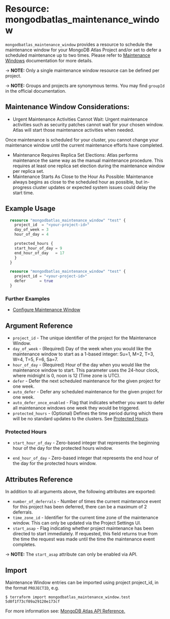 # Resource: mongodbatlas_maintenance_window

`mongodbatlas_maintenance_window` provides a resource to schedule the maintenance window for your MongoDB Atlas Project and/or set to defer a scheduled maintenance up to two times. Please refer to [Maintenance Windows](https://www.mongodb.com/docs/atlas/tutorial/cluster-maintenance-window/#configure-maintenance-window) documentation for more details.

-> **NOTE:** Only a single maintenance window resource can be defined per project.

-> **NOTE:** Groups and projects are synonymous terms. You may find `groupId` in the official documentation.

## Maintenance Window Considerations:
- Urgent Maintenance Activities Cannot Wait: Urgent maintenance activities such as security patches cannot wait for your chosen window. Atlas will start those maintenance activities when needed.

Once maintenance is scheduled for your cluster, you cannot change your maintenance window until the current maintenance efforts have completed.
- Maintenance Requires Replica Set Elections: Atlas performs maintenance the same way as the manual maintenance procedure. This requires at least one replica set election during the maintenance window per replica set.
- Maintenance Starts As Close to the Hour As Possible: Maintenance always begins as close to the scheduled hour as possible, but in-progress cluster updates or expected system issues could delay the start time.


## Example Usage

```terraform
  resource "mongodbatlas_maintenance_window" "test" {
    project_id  = "<your-project-id>"
    day_of_week = 3
    hour_of_day = 4

    protected_hours {
    start_hour_of_day = 9
    end_hour_of_day   = 17
    }
  }

```

```terraform
  resource "mongodbatlas_maintenance_window" "test" {
    project_id = "<your-project-id>"
    defer      = true
  }
```

### Further Examples
- [Configure Maintenance Window](https://github.com/mongodb/terraform-provider-mongodbatlas/tree/master/examples/mongodbatlas_maintenance_window)

## Argument Reference

* `project_id` - The unique identifier of the project for the Maintenance Window.
* `day_of_week` - (Required) Day of the week when you would like the maintenance window to start as a 1-based integer: Su=1, M=2, T=3, W=4, T=5, F=6, Sa=7.
* `hour_of_day` - (Required) Hour of the day when you would like the maintenance window to start. This parameter uses the 24-hour clock, where midnight is 0, noon is 12 (Time zone is UTC).
* `defer` - Defer the next scheduled maintenance for the given project for one week.
* `auto_defer` - Defer any scheduled maintenance for the given project for one week.
* `auto_defer_once_enabled` - Flag that indicates whether you want to defer all maintenance windows one week they would be triggered.
* `protected_hours` - (Optional) Defines the time period during which there will be no standard updates to the clusters. See [Protected Hours](#protected-hours).

### Protected Hours
* `start_hour_of_day` - Zero-based integer that represents the beginning hour of the day for the protected hours window.
- `end_hour_of_day` - Zero-based integer that represents the end hour of the day for the protected hours window.

## Attributes Reference

In addition to all arguments above, the following attributes are exported:

* `number_of_deferrals` - Number of times the current maintenance event for this project has been deferred, there can be a maximum of 2 deferrals.
* `time_zone_id` - Identifier for the current time zone of the maintenance window. This can only be updated via the Project Settings UI.
* `start_asap` - Flag indicating whether project maintenance has been directed to start immediately. If requested, this field returns true from the time the request was made until the time the maintenance event completes.

-> **NOTE:** The `start_asap` attribute can only be enabled via API.

## Import

Maintenance Window entries can be imported using project project_id, in the format `PROJECTID`, e.g.

```
$ terraform import mongodbatlas_maintenance_window.test 5d0f1f73cf09a29120e173cf
```

For more information see: [MongoDB Atlas API Reference.](https://docs.atlas.mongodb.com/reference/api/maintenance-windows/)
